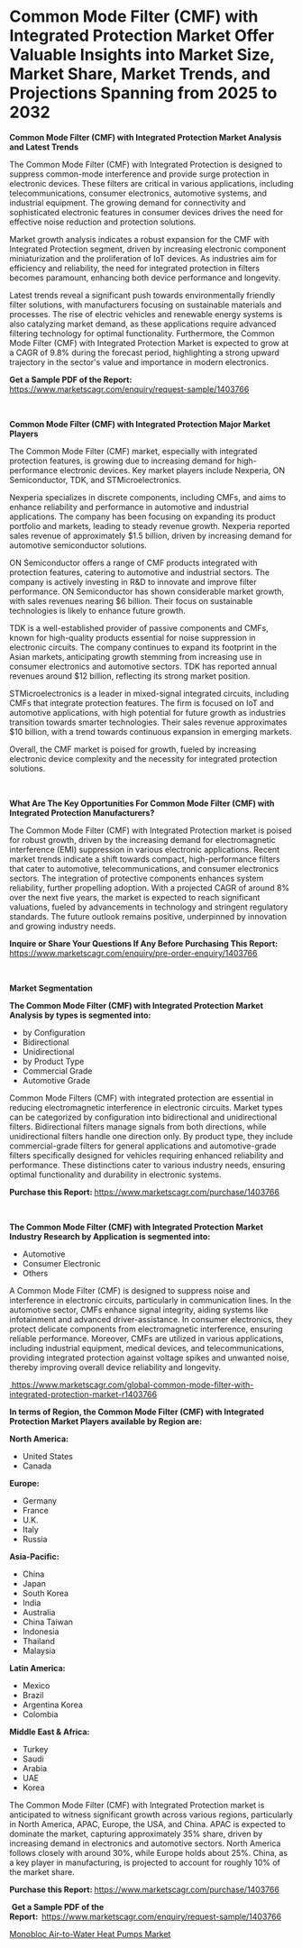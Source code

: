 <p><h1>Common Mode Filter (CMF) with Integrated Protection Market Offer Valuable Insights into Market Size, Market Share, Market Trends, and Projections Spanning from 2025 to 2032</h1></p><p><strong>Common Mode Filter (CMF) with Integrated Protection Market Analysis and Latest Trends</strong></p>
<p><p>The Common Mode Filter (CMF) with Integrated Protection is designed to suppress common-mode interference and provide surge protection in electronic devices. These filters are critical in various applications, including telecommunications, consumer electronics, automotive systems, and industrial equipment. The growing demand for connectivity and sophisticated electronic features in consumer devices drives the need for effective noise reduction and protection solutions.</p><p>Market growth analysis indicates a robust expansion for the CMF with Integrated Protection segment, driven by increasing electronic component miniaturization and the proliferation of IoT devices. As industries aim for efficiency and reliability, the need for integrated protection in filters becomes paramount, enhancing both device performance and longevity.</p><p>Latest trends reveal a significant push towards environmentally friendly filter solutions, with manufacturers focusing on sustainable materials and processes. The rise of electric vehicles and renewable energy systems is also catalyzing market demand, as these applications require advanced filtering technology for optimal functionality. Furthermore, the Common Mode Filter (CMF) with Integrated Protection Market is expected to grow at a CAGR of 9.8% during the forecast period, highlighting a strong upward trajectory in the sector's value and importance in modern electronics.</p></p>
<p><strong>Get a Sample PDF of the Report:&nbsp;</strong> <a href="https://www.marketscagr.com/enquiry/request-sample/1403766?utm_campaign=3442&utm_medium=2&utm_source=Github&utm_content=ia&utm_term=30032025&utm_id=common-mode-filter-cmf-with-integrated-protection">https://www.marketscagr.com/enquiry/request-sample/1403766</a></p>
<p>&nbsp;</p>
<p><strong>Common Mode Filter (CMF) with Integrated Protection Major Market Players</strong></p>
<p><p>The Common Mode Filter (CMF) market, especially with integrated protection features, is growing due to increasing demand for high-performance electronic devices. Key market players include Nexperia, ON Semiconductor, TDK, and STMicroelectronics.</p><p>Nexperia specializes in discrete components, including CMFs, and aims to enhance reliability and performance in automotive and industrial applications. The company has been focusing on expanding its product portfolio and markets, leading to steady revenue growth. Nexperia reported sales revenue of approximately $1.5 billion, driven by increasing demand for automotive semiconductor solutions.</p><p>ON Semiconductor offers a range of CMF products integrated with protection features, catering to automotive and industrial sectors. The company is actively investing in R&D to innovate and improve filter performance. ON Semiconductor has shown considerable market growth, with sales revenues nearing $6 billion. Their focus on sustainable technologies is likely to enhance future growth.</p><p>TDK is a well-established provider of passive components and CMFs, known for high-quality products essential for noise suppression in electronic circuits. The company continues to expand its footprint in the Asian markets, anticipating growth stemming from increasing use in consumer electronics and automotive sectors. TDK has reported annual revenues around $12 billion, reflecting its strong market position.</p><p>STMicroelectronics is a leader in mixed-signal integrated circuits, including CMFs that integrate protection features. The firm is focused on IoT and automotive applications, with high potential for future growth as industries transition towards smarter technologies. Their sales revenue approximates $10 billion, with a trend towards continuous expansion in emerging markets.</p><p>Overall, the CMF market is poised for growth, fueled by increasing electronic device complexity and the necessity for integrated protection solutions.</p></p>
<p>&nbsp;</p>
<p><strong>What Are The Key Opportunities For Common Mode Filter (CMF) with Integrated Protection Manufacturers?</strong></p>
<p><p>The Common Mode Filter (CMF) with Integrated Protection market is poised for robust growth, driven by the increasing demand for electromagnetic interference (EMI) suppression in various electronic applications. Recent market trends indicate a shift towards compact, high-performance filters that cater to automotive, telecommunications, and consumer electronics sectors. The integration of protective components enhances system reliability, further propelling adoption. With a projected CAGR of around 8% over the next five years, the market is expected to reach significant valuations, fueled by advancements in technology and stringent regulatory standards. The future outlook remains positive, underpinned by innovation and growing industry needs.</p></p>
<p><strong>Inquire or Share Your Questions If Any Before Purchasing This Report:</strong> <a href="https://www.marketscagr.com/enquiry/pre-order-enquiry/1403766?utm_campaign=3442&utm_medium=2&utm_source=Github&utm_content=ia&utm_term=30032025&utm_id=common-mode-filter-cmf-with-integrated-protection">https://www.marketscagr.com/enquiry/pre-order-enquiry/1403766</a></p>
<p>&nbsp;</p>
<p><strong>Market Segmentation</strong></p>
<p><strong>The Common Mode Filter (CMF) with Integrated Protection Market Analysis by types is segmented into:</strong></p>
<p><ul><li>by Configuration</li><li>Bidirectional</li><li>Unidirectional</li><li>by Product Type</li><li>Commercial Grade</li><li>Automotive Grade</li></ul></p>
<p><p>Common Mode Filters (CMF) with integrated protection are essential in reducing electromagnetic interference in electronic circuits. Market types can be categorized by configuration into bidirectional and unidirectional filters. Bidirectional filters manage signals from both directions, while unidirectional filters handle one direction only. By product type, they include commercial-grade filters for general applications and automotive-grade filters specifically designed for vehicles requiring enhanced reliability and performance. These distinctions cater to various industry needs, ensuring optimal functionality and durability in electronic systems.</p></p>
<p><strong>Purchase this Report:&nbsp;</strong><a href="https://www.marketscagr.com/purchase/1403766?utm_campaign=3442&utm_medium=2&utm_source=Github&utm_content=ia&utm_term=30032025&utm_id=common-mode-filter-cmf-with-integrated-protection">https://www.marketscagr.com/purchase/1403766</a></p>
<p>&nbsp;</p>
<p><strong>The Common Mode Filter (CMF) with Integrated Protection Market Industry Research by Application is segmented into:</strong></p>
<p><ul><li>Automotive</li><li>Consumer Electronic</li><li>Others</li></ul></p>
<p><p>A Common Mode Filter (CMF) is designed to suppress noise and interference in electronic circuits, particularly in communication lines. In the automotive sector, CMFs enhance signal integrity, aiding systems like infotainment and advanced driver-assistance. In consumer electronics, they protect delicate components from electromagnetic interference, ensuring reliable performance. Moreover, CMFs are utilized in various applications, including industrial equipment, medical devices, and telecommunications, providing integrated protection against voltage spikes and unwanted noise, thereby improving overall device reliability and longevity.</p></p>
<p><a href="https://www.marketscagr.com/global-common-mode-filter-with-integrated-protection-market-r1403766?utm_campaign=3442&utm_medium=2&utm_source=Github&utm_content=ia&utm_term=30032025&utm_id=common-mode-filter-cmf-with-integrated-protection">&nbsp;https://www.marketscagr.com/global-common-mode-filter-with-integrated-protection-market-r1403766</a></p>
<p><strong>In terms of Region, the Common Mode Filter (CMF) with Integrated Protection Market Players available by Region are:</strong></p>
<p>
    <p> <strong> North America: </strong>
        <ul>
            <li>United States</li>
            <li>Canada</li>
        </ul>
        </p> 
    <p> <strong> Europe: </strong>
        <ul>
            <li>Germany</li>
            <li>France</li>
            <li>U.K.</li>
            <li>Italy</li>
            <li>Russia</li>
        </ul>
        </p> 
    <p> <strong> Asia-Pacific: </strong>
        <ul>
            <li>China</li>
            <li>Japan</li>
            <li>South Korea</li>
            <li>India</li>
            <li>Australia</li>
            <li>China Taiwan</li>
            <li>Indonesia</li>
            <li>Thailand</li>
            <li>Malaysia</li>
        </ul>
        </p> 
    <p> <strong> Latin America: </strong>
        <ul>
            <li>Mexico</li>
            <li>Brazil</li>
            <li>Argentina Korea</li>
            <li>Colombia</li>
        </ul>
        </p> 
    <p> <strong> Middle East & Africa: </strong>
        <ul>
            <li>Turkey</li>
            <li>Saudi</li>
            <li>Arabia</li>
            <li>UAE</li>
            <li>Korea</li>
        </ul>
    </p>
    </p>
<p><p>The Common Mode Filter (CMF) with Integrated Protection market is anticipated to witness significant growth across various regions, particularly in North America, APAC, Europe, the USA, and China. APAC is expected to dominate the market, capturing approximately 35% share, driven by increasing demand in electronics and automotive sectors. North America follows closely with around 30%, while Europe holds about 25%. China, as a key player in manufacturing, is projected to account for roughly 10% of the market share.</p></p>
<p><strong>Purchase this Report: </strong><a href="https://www.marketscagr.com/purchase/1403766?utm_campaign=3442&utm_medium=2&utm_source=Github&utm_content=ia&utm_term=30032025&utm_id=common-mode-filter-cmf-with-integrated-protection">https://www.marketscagr.com/purchase/1403766</a></p>
<p>&nbsp;<strong>Get a Sample PDF of the Report:&nbsp;&nbsp;</strong><a href="https://www.marketscagr.com/enquiry/request-sample/1403766?utm_campaign=3442&utm_medium=2&utm_source=Github&utm_content=ia&utm_term=30032025&utm_id=common-mode-filter-cmf-with-integrated-protection">https://www.marketscagr.com/enquiry/request-sample/1403766</a></p>
<p><strong></strong></p>
<p><p><a href="https://github.com/forgazerbyjt/Market-Research-Report-List-1/blob/main/monobloc-air-to-water-heat-pumps-market.md?utm_campaign=3442&utm_medium=2&utm_source=Github&utm_content=ia&utm_term=30032025&utm_id=common-mode-filter-cmf-with-integrated-protection">Monobloc Air-to-Water Heat Pumps Market</a></p></p>